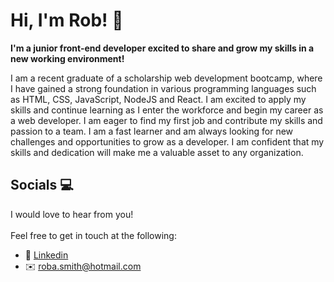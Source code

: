 # **Hi, I'm Rob!** :wave:

**I'm a junior front-end developer excited to share and grow my skills in a new working environment!** 

I am a recent graduate of a scholarship web development bootcamp, where I have gained a strong foundation in various programming languages such as HTML, CSS, JavaScript, NodeJS and React. I am excited to apply my skills and continue learning as I enter the workforce and begin my career as a web developer. I am eager to find my first job and contribute my skills and passion to a team. I am a fast learner and am always looking for new challenges and opportunities to grow as a developer. I am confident that my skills and dedication will make me a valuable asset to any organization.

## Socials :computer:

I would love to hear from you! <br><br>
Feel free to get in touch at the following:

- :necktie: [Linkedin](https://www.linkedin.com/in/robert-smith-62928b214/)
- :envelope: [roba.smith@hotmail.com](roba.smith@hotmail.com)




